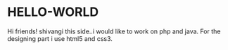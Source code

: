 # HELLO-WORLD

Hi friends! shivangi this side..i would like to work on php and java. 
For the designing part i use html5 and css3.

